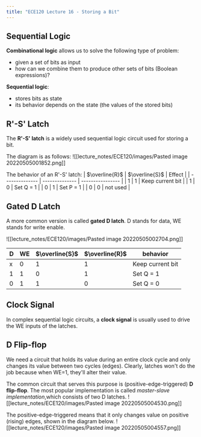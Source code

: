 ```yaml
---
title: "ECE120 Lecture 16 - Storing a Bit"
---
```

## Sequential Logic
**Combinational logic** allows us to solve the following type of problem:
- given a set of bits as input
- how can we combine them to produce other sets of bits (Boolean expressions)?

**Sequential logic**:
- stores bits as state
- its behavior depends on the state (the values of the stored bits)

## R'-S' Latch
The **R'-S' latch** is a widely used sequential logic circuit used for storing a bit.

The diagram is as follows:
![[lecture_notes/ECE120/images/Pasted image 20220505001852.png]]

The behavior of an R'-S' latch:
| $\overline{R}$ | $\overline{S}$ | Effect           |
| -------------- | -------------- | ---------------- |
| 1              | 1              | Keep current bit |
| 1              | 0              | Set Q = 1        |
| 0              | 1              | Set P = 1        |
| 0              | 0              | not used         | 

## Gated D Latch
A more common version is called **gated D latch**. D stands for data, WE stands for write enable.

![[lecture_notes/ECE120/images/Pasted image 20220505002704.png]]

| D   | WE  | $\overline{S}$ | $\overline{R}$ | behavior         |
| --- | --- | -------------- | -------------- | ---------------- |
| x   | 0   | 1              | 1              | Keep current bit |
| 1   | 1   | 0              | 1              | Set Q = 1        |
| 0   | 1   | 1              | 0              | Set Q = 0        | 

## Clock Signal
In complex sequential logic circuits, a **clock signal** is usually used to drive the WE inputs of the latches.

## D Flip-flop
We need a circuit that holds its value during an entire clock cycle and only changes its value between two cycles (edges). Clearly, latches won't do the job because when WE=1, they'll alter their value.

The common circuit that serves this purpose is (positive-edge-triggered) **D flip-flop**. The most popular implementation is called *master-slave implementation*,which consists of two D latches.
![[lecture_notes/ECE120/images/Pasted image 20220505004530.png]]

The positive-edge-triggered means that it only changes value on positive (rising) edges, shown in the diagram below.
![[lecture_notes/ECE120/images/Pasted image 20220505004557.png]]

